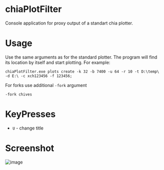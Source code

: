 # chiaPlotFilter

Console application for proxy output of a standart chia plotter.

# Usage

Use the same arguments as for the standard plotter. The program will find its location by itself and start plotting.
For example:
```
chiaPlotFilter.exe plots create -k 32 -b 7400 -u 64 -r 10 -t D:\temp\ -d E:\ -c xch123456 -f 123456;
```

For forks use additional `-fork` argument
```
-fork chives
```

# KeyPresses

- `U` - change title

# Screenshot

![image](https://user-images.githubusercontent.com/27482193/153233409-5ce4067d-cf57-464b-9df4-ea5b4b0395ae.png)
